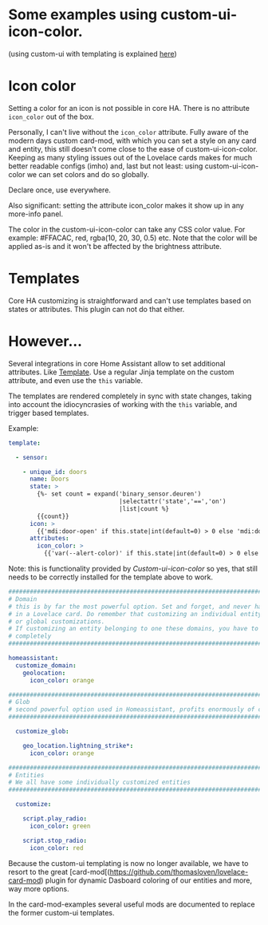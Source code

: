 # Some examples using custom-ui-icon-color.
(using custom-ui with templating is explained [here](https://github.com/Mariusthvdb/custom-ui/blob/master/EXAMPLES.md))

# Icon color

Setting a color for an icon is not possible in core HA. There is no attribute `icon_color` out of the box.

Personally, I can't live without the `icon_color` attribute. Fully aware of the modern days custom card-mod, with which you can set a style on any card and entity, this still doesn't come close to the ease of custom-ui-icon-color. 
Keeping as many styling issues out of the Lovelace cards makes for much better readable configs (imho) and, last but not least: using custom-ui-icon-color we can set colors and do so globally. 

Declare once, use everywhere. 

Also significant: setting the attribute icon_color makes it show up in any more-info panel.

The color in the custom-ui-icon-color can take any CSS color value. For example: #FFACAC, red, rgba(10, 20, 30, 0.5) etc.
Note that the color will be applied as-is and it won't be affected by the brightness attribute.

# Templates
Core HA customizing is straightforward and can't use templates based on states or attributes. This plugin can not do that either. 

# However...

Several integrations in core Home Assistant allow to set additional attributes. Like [Template](https://www.home-assistant.io/integrations/template/#attributes).
Use a regular Jinja template on the custom attribute, and even use the `this` variable.
 
The templates are rendered completely in sync with state changes, taking into account the idiocyncrasies of working with the `this` variable, and trigger based templates.
 
Example:

```yaml
template:

  - sensor:

    - unique_id: doors
      name: Doors
      state: >
        {%- set count = expand('binary_sensor.deuren')
                               |selectattr('state','==','on')
                               |list|count %}
        {{count}}
      icon: >
        {{'mdi:door-open' if this.state|int(default=0) > 0 else 'mdi:door-closed'}}
      attributes:
        icon_color: >
          {{'var(--alert-color)' if this.state|int(default=0) > 0 else 'var(--primary-color)'}}
```
Note: this is functionality provided by *Custom-ui-icon-color* so yes, that still needs to be correctly installed for the template above to work.


```yaml
##########################################################################################
# Domain
# this is by far the most powerful option. Set and forget, and never have to set any Style
# in a Lovelace card. Do remember that customizing an individual entity overrides domain
# or global customizations.
# If customizing an entity belonging to one these domains, you have to customize it
# completely
##########################################################################################

homeassistant:
  customize_domain:
    geolocation:
      icon_color: orange

##########################################################################################
# Glob
# second powerful option used in Homeassistant, profits enormously of custom-ui.
##########################################################################################

  customize_glob:

    geo_location.lightning_strike*:
      icon_color: orange

##########################################################################################
# Entities
# We all have some individually customized entities
##########################################################################################

  customize:

    script.play_radio:
      icon_color: green

    script.stop_radio:
      icon_color: red
```

Because the custom-ui templating is now no longer available, we have to resort to the great [card-mod[(https://github.com/thomasloven/lovelace-card-mod) plugin for dynamic Dasboard coloring of our entities and more, way more options.

In the card-mod-examples several useful mods are documented to replace the former custom-ui templates. 
